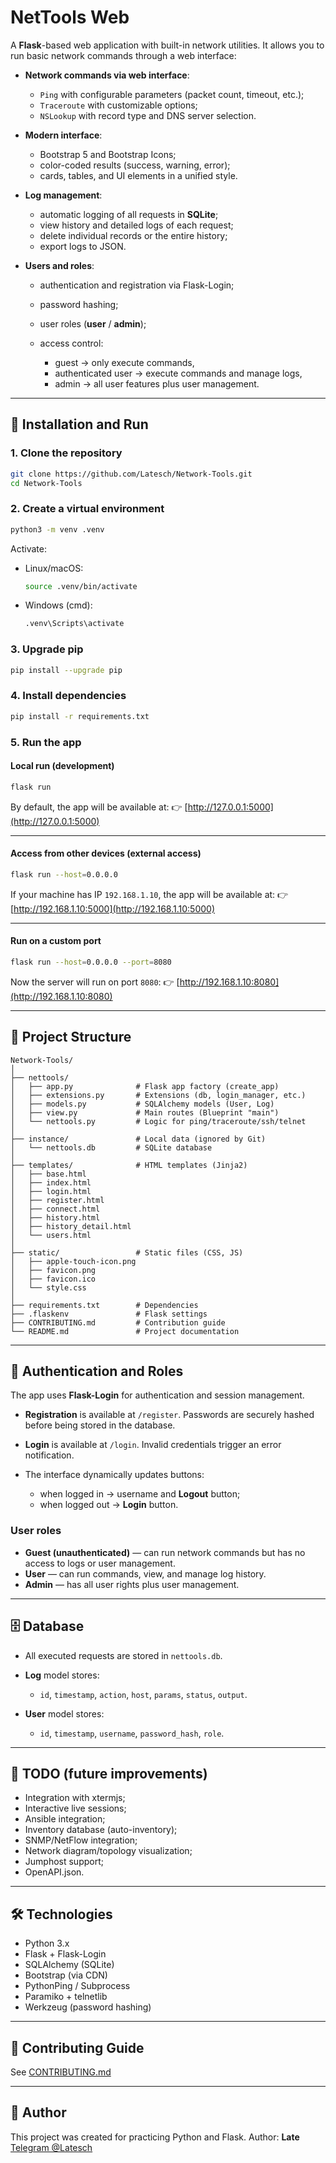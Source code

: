 # NetTools Web

A **Flask**-based web application with built-in network utilities.
It allows you to run basic network commands through a web interface:

* **Network commands via web interface**:

  * `Ping` with configurable parameters (packet count, timeout, etc.);
  * `Traceroute` with customizable options;
  * `NSLookup` with record type and DNS server selection.

* **Modern interface**:

  * Bootstrap 5 and Bootstrap Icons;
  * color-coded results (success, warning, error);
  * cards, tables, and UI elements in a unified style.

* **Log management**:

  * automatic logging of all requests in **SQLite**;
  * view history and detailed logs of each request;
  * delete individual records or the entire history;
  * export logs to JSON.

* **Users and roles**:

  * authentication and registration via Flask-Login;
  * password hashing;
  * user roles (**user** / **admin**);
  * access control:

    * guest → only execute commands,
    * authenticated user → execute commands and manage logs,
    * admin → all user features plus user management.

---

## 🚀 Installation and Run

### 1. Clone the repository

```bash
git clone https://github.com/Latesch/Network-Tools.git
cd Network-Tools
```

### 2. Create a virtual environment

```bash
python3 -m venv .venv
```

Activate:

* Linux/macOS:

  ```bash
  source .venv/bin/activate
  ```
* Windows (cmd):

  ```cmd
  .venv\Scripts\activate
  ```

### 3. Upgrade pip

```bash
pip install --upgrade pip
```

### 4. Install dependencies

```bash
pip install -r requirements.txt
```

### 5. Run the app

#### Local run (development)

```bash
flask run
```

By default, the app will be available at:
👉 [http://127.0.0.1:5000](http://127.0.0.1:5000)

---

#### Access from other devices (external access)

```bash
flask run --host=0.0.0.0
```

If your machine has IP `192.168.1.10`, the app will be available at:
👉 [http://192.168.1.10:5000](http://192.168.1.10:5000)

---

#### Run on a custom port

```bash
flask run --host=0.0.0.0 --port=8080
```

Now the server will run on port `8080`:
👉 [http://192.168.1.10:8080](http://192.168.1.10:8080)

---

## 📂 Project Structure

```
Network-Tools/
│
├── nettools/
│   ├── app.py              # Flask app factory (create_app)
│   ├── extensions.py       # Extensions (db, login_manager, etc.)
│   ├── models.py           # SQLAlchemy models (User, Log)
│   ├── view.py             # Main routes (Blueprint "main")
│   └── nettools.py         # Logic for ping/traceroute/ssh/telnet
│
├── instance/               # Local data (ignored by Git)
│   └── nettools.db         # SQLite database
│
├── templates/              # HTML templates (Jinja2)
│   ├── base.html
│   ├── index.html
│   ├── login.html
│   ├── register.html
│   ├── connect.html
│   ├── history.html
│   ├── history_detail.html
│   └── users.html
│
├── static/                 # Static files (CSS, JS)
│   ├── apple-touch-icon.png
│   ├── favicon.png
│   ├── favicon.ico
│   └── style.css
│
├── requirements.txt        # Dependencies
├── .flaskenv               # Flask settings
├── CONTRIBUTING.md         # Contribution guide
└── README.md               # Project documentation
```

---

## 🔑 Authentication and Roles

The app uses **Flask-Login** for authentication and session management.

* **Registration** is available at `/register`.
  Passwords are securely hashed before being stored in the database.

* **Login** is available at `/login`.
  Invalid credentials trigger an error notification.

* The interface dynamically updates buttons:

  * when logged in → username and **Logout** button;
  * when logged out → **Login** button.

### User roles

* **Guest (unauthenticated)** — can run network commands but has no access to logs or user management.
* **User** — can run commands, view, and manage log history.
* **Admin** — has all user rights plus user management.

---

## 🗄 Database

* All executed requests are stored in `nettools.db`.
* **Log** model stores:

  * `id`, `timestamp`, `action`, `host`, `params`, `status`, `output`.
* **User** model stores:

  * `id`, `timestamp`, `username`, `password_hash`, `role`.

---

## 📌 TODO (future improvements)

* Integration with xtermjs;
* Interactive live sessions;
* Ansible integration;
* Inventory database (auto-inventory);
* SNMP/NetFlow integration;
* Network diagram/topology visualization;
* Jumphost support;
* OpenAPI.json.

---

## 🛠 Technologies

* Python 3.x
* Flask + Flask-Login
* SQLAlchemy (SQLite)
* Bootstrap (via CDN)
* PythonPing / Subprocess
* Paramiko + telnetlib
* Werkzeug (password hashing)

---

## 🤝 Contributing Guide

See [CONTRIBUTING.md](CONTRIBUTING.md)

---

## 👤 Author

This project was created for practicing Python and Flask.
Author: **Late**
[Telegram @Latesch](https://t.me/Latesch)
